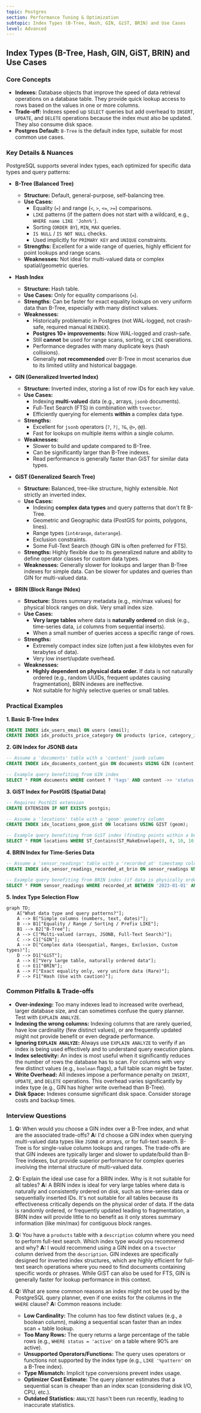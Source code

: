 ```yaml
---
topic: Postgres
section: Performance Tuning & Optimization
subtopic: Index Types (B-Tree, Hash, GIN, GiST, BRIN) and Use Cases
level: Advanced
---
```


## Index Types (B-Tree, Hash, GIN, GiST, BRIN) and Use Cases
### Core Concepts

*   **Indexes:** Database objects that improve the speed of data retrieval operations on a database table. They provide quick lookup access to rows based on the values in one or more columns.
*   **Trade-off:** Indexes speed up `SELECT` queries but add overhead to `INSERT`, `UPDATE`, and `DELETE` operations because the index must also be updated. They also consume disk space.
*   **Postgres Default:** `B-Tree` is the default index type, suitable for most common use cases.

### Key Details & Nuances

PostgreSQL supports several index types, each optimized for specific data types and query patterns:

*   **B-Tree (Balanced Tree)**
    *   **Structure:** Default, general-purpose, self-balancing tree.
    *   **Use Cases:**
        *   Equality (`=`) and range (`<`, `>`, `<=`, `>=`) comparisons.
        *   `LIKE` patterns (if the pattern does not start with a wildcard, e.g., `WHERE name LIKE 'John%'`).
        *   Sorting (`ORDER BY`), `MIN`, `MAX` queries.
        *   `IS NULL` / `IS NOT NULL` checks.
        *   Used implicitly for `PRIMARY KEY` and `UNIQUE` constraints.
    *   **Strengths:** Excellent for a wide range of queries, highly efficient for point lookups and range scans.
    *   **Weaknesses:** Not ideal for multi-valued data or complex spatial/geometric queries.

*   **Hash Index**
    *   **Structure:** Hash table.
    *   **Use Cases:** Only for equality comparisons (`=`).
    *   **Strengths:** Can be faster for exact equality lookups on very uniform data than B-Tree, especially with many distinct values.
    *   **Weaknesses:**
        *   Historically problematic in Postgres (not WAL-logged, not crash-safe, required manual `REINDEX`).
        *   **Postgres 10+ improvements:** Now WAL-logged and crash-safe.
        *   Still **cannot** be used for range scans, sorting, or `LIKE` operations.
        *   Performance degrades with many duplicate keys (hash collisions).
        *   Generally **not recommended** over B-Tree in most scenarios due to its limited utility and historical baggage.

*   **GIN (Generalized Inverted Index)**
    *   **Structure:** Inverted index, storing a list of row IDs for each key value.
    *   **Use Cases:**
        *   Indexing **multi-valued** data (e.g., arrays, `jsonb` documents).
        *   Full-Text Search (FTS) in combination with `tsvector`.
        *   Efficiently querying for elements **within** a complex data type.
    *   **Strengths:**
        *   Excellent for `jsonb` operators (`?`, `?|`, `?&`, `@>`, `@@`).
        *   Fast for lookups on multiple items within a single column.
    *   **Weaknesses:**
        *   Slower to build and update compared to B-Tree.
        *   Can be significantly larger than B-Tree indexes.
        *   Read performance is generally faster than GiST for similar data types.

*   **GiST (Generalized Search Tree)**
    *   **Structure:** Balanced, tree-like structure, highly extensible. Not strictly an inverted index.
    *   **Use Cases:**
        *   Indexing **complex data types** and query patterns that don't fit B-Tree.
        *   Geometric and Geographic data (PostGIS for points, polygons, lines).
        *   Range types (`int4range`, `daterange`).
        *   Exclusion constraints.
        *   Some Full-Text Search (though GIN is often preferred for FTS).
    *   **Strengths:** Highly flexible due to its generalized nature and ability to define operator classes for custom data types.
    *   **Weaknesses:** Generally slower for lookups and larger than B-Tree indexes for simple data. Can be slower for updates and queries than GIN for multi-valued data.

*   **BRIN (Block Range INdex)**
    *   **Structure:** Stores summary metadata (e.g., min/max values) for physical block ranges on disk. Very small index size.
    *   **Use Cases:**
        *   **Very large tables** where data is **naturally ordered** on disk (e.g., time-series data, `id` columns from sequential inserts).
        *   When a small number of queries access a specific range of rows.
    *   **Strengths:**
        *   Extremely compact index size (often just a few kilobytes even for terabytes of data).
        *   Very low insert/update overhead.
    *   **Weaknesses:**
        *   **Highly dependent on physical data order.** If data is not naturally ordered (e.g., random UUIDs, frequent updates causing fragmentation), BRIN indexes are ineffective.
        *   Not suitable for highly selective queries or small tables.

### Practical Examples

**1. Basic B-Tree Index**

```sql
CREATE INDEX idx_users_email ON users (email);
CREATE INDEX idx_products_price_category ON products (price, category_id);
```

**2. GIN Index for JSONB data**

```sql
-- Assume a 'documents' table with a 'content' jsonb column
CREATE INDEX idx_documents_content_gin ON documents USING GIN (content);

-- Example query benefiting from GIN index
SELECT * FROM documents WHERE content ? 'tags' AND content ->> 'status' = 'active';
```

**3. GiST Index for PostGIS (Spatial Data)**

```sql
-- Requires PostGIS extension
CREATE EXTENSION IF NOT EXISTS postgis;

-- Assume a 'locations' table with a 'geom' geometry column
CREATE INDEX idx_locations_geom_gist ON locations USING GIST (geom);

-- Example query benefiting from GiST index (finding points within a bounding box)
SELECT * FROM locations WHERE ST_Contains(ST_MakeEnvelope(0, 0, 10, 10, 4326), geom);
```

**4. BRIN Index for Time-Series Data**

```sql
-- Assume a 'sensor_readings' table with a 'recorded_at' timestamp column
CREATE INDEX idx_sensor_readings_recorded_at_brin ON sensor_readings USING BRIN (recorded_at);

-- Example query benefiting from BRIN index (if data is physically ordered by recorded_at)
SELECT * FROM sensor_readings WHERE recorded_at BETWEEN '2023-01-01' AND '2023-01-31';
```

**5. Index Type Selection Flow**

```mermaid
graph TD;
    A["What data type and query patterns?"];
    A --> B["Simple columns (numbers, text, dates)"];
    B --> B1["Equality / Range / Sorting / Prefix LIKE"];
    B1 --> B2["B-Tree"];
    A --> C["Multi-valued (arrays, JSONB, Full-Text Search)"];
    C --> C1["GIN"];
    A --> D["Complex data (Geospatial, Ranges, Exclusion, Custom types)"];
    D --> D1["GiST"];
    A --> E["Very large table, naturally ordered data"];
    E --> E1["BRIN"];
    A --> F["Exact equality only, very uniform data (Rare)"];
    F --> F1["Hash (Use with caution)"];
```

### Common Pitfalls & Trade-offs

*   **Over-indexing:** Too many indexes lead to increased write overhead, larger database size, and can sometimes confuse the query planner. Test with `EXPLAIN ANALYZE`.
*   **Indexing the wrong columns:** Indexing columns that are rarely queried, have low cardinality (few distinct values), or are frequently updated might not provide benefit or even degrade performance.
*   **Ignoring `EXPLAIN ANALYZE`:** Always use `EXPLAIN ANALYZE` to verify if an index is being used effectively and to understand query execution plans.
*   **Index selectivity:** An index is most useful when it significantly reduces the number of rows the database has to scan. For columns with very few distinct values (e.g., `boolean` flags), a full table scan might be faster.
*   **Write Overhead:** All indexes impose a performance penalty on `INSERT`, `UPDATE`, and `DELETE` operations. This overhead varies significantly by index type (e.g., GIN has higher write overhead than B-Tree).
*   **Disk Space:** Indexes consume significant disk space. Consider storage costs and backup times.

### Interview Questions

1.  **Q:** When would you choose a GIN index over a B-Tree index, and what are the associated trade-offs?
    **A:** I'd choose a GIN index when querying multi-valued data types like `JSONB` or arrays, or for full-text search. B-Tree is for single-value column lookups and ranges. The trade-offs are that GIN indexes are typically larger and slower to update/build than B-Tree indexes, but provide superior performance for complex queries involving the internal structure of multi-valued data.

2.  **Q:** Explain the ideal use case for a BRIN index. Why is it not suitable for all tables?
    **A:** A BRIN index is ideal for very large tables where data is naturally and consistently ordered on disk, such as time-series data or sequentially inserted IDs. It's not suitable for all tables because its effectiveness critically depends on the physical order of data. If the data is randomly ordered, or frequently updated leading to fragmentation, a BRIN index will provide little to no benefit as it only stores summary information (like min/max) for contiguous block ranges.

3.  **Q:** You have a `products` table with a `description` column where you need to perform full-text search. Which index type would you recommend and why?
    **A:** I would recommend using a GIN index on a `tsvector` column derived from the `description`. GIN indexes are specifically designed for inverted index structures, which are highly efficient for full-text search operations where you need to find documents containing specific words or phrases. While GiST can also be used for FTS, GIN is generally faster for lookup performance in this context.

4.  **Q:** What are some common reasons an index might not be used by the PostgreSQL query planner, even if one exists for the columns in the `WHERE` clause?
    **A:** Common reasons include:
    *   **Low Cardinality:** The column has too few distinct values (e.g., a boolean column), making a sequential scan faster than an index scan + table lookup.
    *   **Too Many Rows:** The query returns a large percentage of the table rows (e.g., `WHERE status = 'active'` on a table where 90% are active).
    *   **Unsupported Operators/Functions:** The query uses operators or functions not supported by the index type (e.g., `LIKE '%pattern'` on a B-Tree index).
    *   **Type Mismatch:** Implicit type conversions prevent index usage.
    *   **Optimizer Cost Estimate:** The query planner estimates that a sequential scan is cheaper than an index scan (considering disk I/O, CPU, etc.).
    *   **Outdated Statistics:** `ANALYZE` hasn't been run recently, leading to inaccurate statistics.